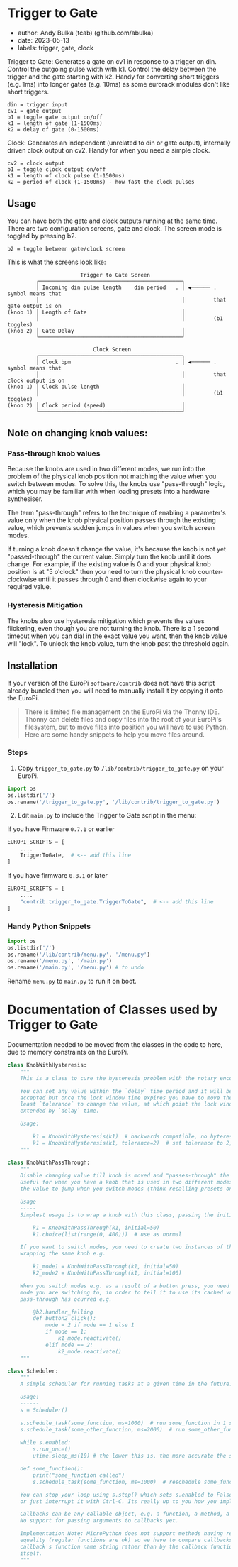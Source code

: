 # Trigger to Gate

- author: Andy Bulka (tcab) (github.com/abulka)
- date: 2023-05-13
- labels: trigger, gate, clock

Trigger to Gate: Generates a gate on cv1 in response to a trigger on din.
Control the outgoing pulse width with k1. Control the delay between the trigger
and the gate starting with k2. Handy for converting short triggers (e.g. 1ms)
into longer gates (e.g. 10ms) as some eurorack modules don't like short
triggers.

    din = trigger input
    cv1 = gate output
    b1 = toggle gate output on/off
    k1 = length of gate (1-1500ms)
    k2 = delay of gate (0-1500ms)

Clock: Generates an independent (unrelated to din or gate output),
internally driven clock output on cv2. Handy for when you need a simple clock.

    cv2 = clock output
    b1 = toggle clock output on/off
    k1 = length of clock pulse (1-1500ms)
    k2 = period of clock (1-1500ms) - how fast the clock pulses

## Usage

You can have both the gate and clock outputs running at the same time. There are
two configuration screens, gate and clock. The screen mode is toggled by pressing b2.

    b2 = toggle between gate/clock screen

This is what the screens look like:

```
                       Trigger to Gate Screen                                           
         ┌─────────────────────────────────────────────┐                                
         │ Incoming din pulse length    din period   . │ ◀────── . symbol means that    
         │                                             │         that gate output is on 
(knob 1) │ Length of Gate                              │                                
         │                                             │         (b1 toggles)           
(knob 2) │ Gate Delay                                  │                                
         └─────────────────────────────────────────────┘                                
                                                                                        
                           Clock Screen                                                 
         ┌─────────────────────────────────────────────┐                                
         │ Clock bpm                                 . │ ◀────── . symbol means that    
         │                                             │         that clock output is on
(knob 1) │ Clock pulse length                          │                                
         │                                             │         (b1 toggles)           
(knob 2) │ Clock period (speed)                        │                                
         └─────────────────────────────────────────────┘                                                             
```

## Note on changing knob values:

### Pass-through knob values

Because the knobs are used in two different modes, we run into the problem of the physical
knob position not matching the value when you switch between modes. To solve this, the knobs
use "pass-through" logic, which you may be familiar with when loading presets into a hardware
synthesiser.

The term "pass-through" refers to the technique of enabling a parameter's value
only when the knob physical position passes through the existing value, which
prevents sudden jumps in values when you switch screen modes.

If turning a knob doesn't change the value, it's because the knob is not yet
"passed-through" the current value. Simply turn the knob until it does change. For example,
if the existing value is 0 and your physical knob position is at "5 o'clock" then you need to
turn the physical knob counter-clockwise until it passes through 0 and then clockwise again
to your required value.

### Hysteresis Mitigation

The knobs also use hysteresis mitigation which prevents the values flickering,
even though you are not turning the knob. There is a 1 second timeout when you
can dial in the exact value you want, then the knob value will "lock". To unlock
the knob value, turn the knob past the threshold again.

## Installation

If your version of the EuroPi `software/contrib` does not have this
script already bundled then you will need to manually install it by copying it
onto the EuroPi.

> There is limited file management on the EuroPi via the Thonny IDE. Thonny can
delete files and copy files into the root of your EuroPi's filesystem, but to
move files into position you will have to use Python.  Here are some handy
snippets to help you move files around.

### Steps

1. Copy `trigger_to_gate.py` to `/lib/contrib/trigger_to_gate.py` on your EuroPi.

```python
import os
os.listdir('/')
os.rename('/trigger_to_gate.py', '/lib/contrib/trigger_to_gate.py')
```

2. Edit `main.py` to include the Trigger to Gate script in the menu:

If you have Firmware `0.7.1` or earlier

```python
EUROPI_SCRIPTS = [
    ....
    TriggerToGate,  # <-- add this line
]
```

If you have firmware `0.8.1` or later

```python
EUROPI_SCRIPTS = [
    ....
    "contrib.trigger_to_gate.TriggerToGate",  # <-- add this line
]
```

### Handy Python Snippets

```python
import os
os.listdir('/')
os.rename('/lib/contrib/menu.py', '/menu.py')
os.rename('/menu.py', '/main.py')
os.rename('/main.py', '/menu.py') # to undo
```

Rename `menu.py` to `main.py` to run it on boot.

# Documentation of Classes used by Trigger to Gate

Documentation needed to be moved from the classes in the code to here, due to memory constraints on the EuroPi.

```python
class KnobWithHysteresis:
    """
    This is a class to cure the hysteresis problem with the rotary encoder.

    You can set any value within the `delay` time period and it will be
    accepted but once the lock window time expires you have to move the knob by at
    least `tolerance` to change the value, at which point the lock window is
    extended by `delay` time.

    Usage:

        k1 = KnobWithHysteresis(k1)  # backwards compatible, no hyteresis mitigation
        k1 = KnobWithHysteresis(k1, tolerance=2)  # set tolerance to 2, hysteresis mitigation
    """
```

```python
class KnobWithPassThrough:
    """
    Disable changing value till knob is moved and "passes-through" the current cached value.
    Useful for when you have a knob that is used in two different modes and you don't want
    the value to jump when you switch modes (think recalling presets on a hardware synth).

    Usage
    -----
    Simplest usage is to wrap a knob with this class, passing the initial value e.g.

        k1 = KnobWithPassThrough(k1, initial=50)
        k1.choice(list(range(0, 400)))  # use as normal

    If you want to switch modes, you need to create two instances of this class,
    wrapping the same knob e.g.

        k1_mode1 = KnobWithPassThrough(k1, initial=50)
        k2_mode2 = KnobWithPassThrough(k1, initial=100)

    When you switch modes e.g. as a result of a button press, you need to call `reactivate()` on the
    mode you are switching to, in order to tell it to use its cached value until physical knob 
    pass-through has ocurred e.g.

        @b2.handler_falling
        def button2_click():
            mode = 2 if mode == 1 else 1
            if mode == 1:
                k1_mode.reactivate()
            elif mode == 2:
                k2_mode.reactivate()
    """
```

```python
class Scheduler:
    """
    A simple scheduler for running tasks at a given time in the future.

    Usage:
    ------
    s = Scheduler()

    s.schedule_task(some_function, ms=1000)  # run some_function in 1 second
    s.schedule_task(some_other_function, ms=2000)  # run some_other_function in 2 seconds
    
    while s.enabled:
        s.run_once()
        utime.sleep_ms(10) # the lower this is, the more accurate the schedule will be

    def some_function():
        print("some_function called")
        s.schedule_task(some_function, ms=1000)  # reschedule some_function to run in 1 second

    You can stop your loop using s.stop() which sets s.enabled to False,
    or just interrupt it with Ctrl-C. Its really up to you how you implement the loop.

    Callbacks can be any callable object, e.g. a function, a method, a lambda, etc.
    No support for passing arguments to callbacks yet.

    Implementation Note: MicroPython does not support methods having reference
    equality (regular functions are ok) so we have to compare callbacks using the
    callback's function name string rather than by the callback function object
    itself.
    """
```


